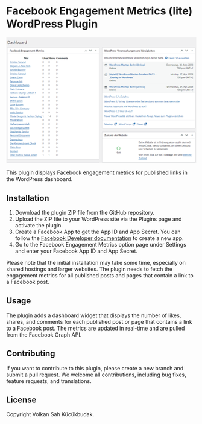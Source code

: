 # Facebook Engagement Metrics (lite) WordPress Plugin 
<img src="facebook-metrics.png">

This plugin displays Facebook engagement metrics for published links in the WordPress dashboard. 

## Installation

1. Download the plugin ZIP file from the GitHub repository.
2. Upload the ZIP file to your WordPress site via the Plugins page and activate the plugin.
3. Create a Facebook App to get the App ID and App Secret. You can follow the [Facebook Developer documentation](https://developers.facebook.com/docs/apps/register/) to create a new app.
4. Go to the Facebook Engagement Metrics option page under Settings and enter your Facebook App ID and App Secret.

Please note that the initial installation may take some time, especially on shared hostings and larger websites. The plugin needs to fetch the engagement metrics for all published posts and pages that contain a link to a Facebook post.

## Usage

The plugin adds a dashboard widget that displays the number of likes, shares, and comments for each published post or page that contains a link to a Facebook post. The metrics are updated in real-time and are pulled from the Facebook Graph API.

## Contributing

If you want to contribute to this plugin, please create a new branch and submit a pull request. We welcome all contributions, including bug fixes, feature requests, and translations.

## License

Copyright Volkan Sah Kücükbudak.
